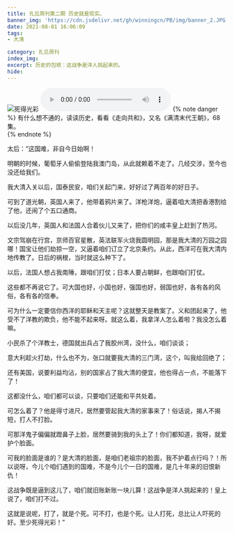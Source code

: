 ```yaml
---
title: 孔见周刊第二期 历史就是现实。
banner_img: 'https://cdn.jsdelivr.net/gh/winningcn/PB/img/banner_2.JPG'
date: 2021-08-01 16:06:09
tags:
- 大清

category: 孔见周刊
index_img:
excerpt: 历史的包袱：这战争是洋人挑起来的。
hide:
---
```

![死得光彩](https://i.loli.net/2021/08/02/mazAvUBrxF5GRyW.jpg)
<audio controls="controls">
  <source src="https://cdn.jsdelivr.net/gh/winningcn/PB/img/gonghe.mp3" type="audio/mp3">
</audio>
{% note danger %}
有什么想不通的，读读历史，看看《走向共和》，又名《满清末代王朝》，68集。  
{% endnote %}


太后：“这国难，非自今日始啊！

  

明朝的时候，葡萄牙人偷偷登陆我澳门岛，从此就赖着不走了。几经交涉，至今也没还给我们。

  

我大清入关以后，国泰民安，咱们关起门来，好好过了两百年的好日子。

  

可到了道光朝，英国人来了，他带着鸦片来了。洋枪洋炮，逼着咱大清把香港割给了他，还闹了个五口通商。

  

以后没几年，英国人和法国人合着伙儿又来了，把你们的咸丰皇上赶到了热河。

  

文宗驾崩在行宫，京师百官星散，英法联军火烧我圆明园，那是我大清的万园之园哪！国宝让他们劫掠一空，又逼着咱们订立了北京条约。从此，西洋可在我大清内地传教了。日后的祸根，当时就这么种下了。

  

以后，法国人想占我南陲，跟咱们打仗；日本人要占朝鲜，也跟咱们打仗。

  

这些都不再说它了。可大国也好，小国也好，强国也好，弱国也好，各有各的风俗，各有各的信奉。

  

可为什么一定要信你西洋的耶稣和天主呢？这就整天是教案了。义和团起来了，他受不了洋教的欺负，他不能不起来呀。就这么着，我拿洋人怎么着啦？我没怎么着嘛。

  

小民杀了个洋教士，德国就出兵占了我胶州湾，没什么，咱们谈谈；

  

意大利趁火打劫，什么也不为，张口就要我大清的三门湾，这个，叫我给回绝了；

  

还有美国，说要利益均沾，别的国家占了我大清的便宜，他也得占一点，不能落下了！

  

这都没什么，咱们都可以谈，只要咱们还能和平共处着。

  

可怎么着了？他是得寸进尺，居然要管起我大清的家事来了！俗话说，揭人不揭短，打人不打脸。

  

可那洋鬼子偏偏就蹬鼻子上脸，居然要骑到我的头上了！你们都知道，我呀，就爱护个脸面。

  

可我的脸面是谁的？是大清的脸面，是咱们老祖宗的脸面，我不护着点行吗？！所以说呀，今儿个咱们遇到的国难，不是今儿个一日的国难，是几十年来的旧恨新仇！

  

这战争既是逼到这儿了，咱们就旧账新账一块儿算！这战争是洋人挑起来的！皇上说了，咱们打不过。

  

这就是说呢，打了，就是个死。可不打，也是个死。让人打死，总比让人吓死的好。至少死得光彩！”